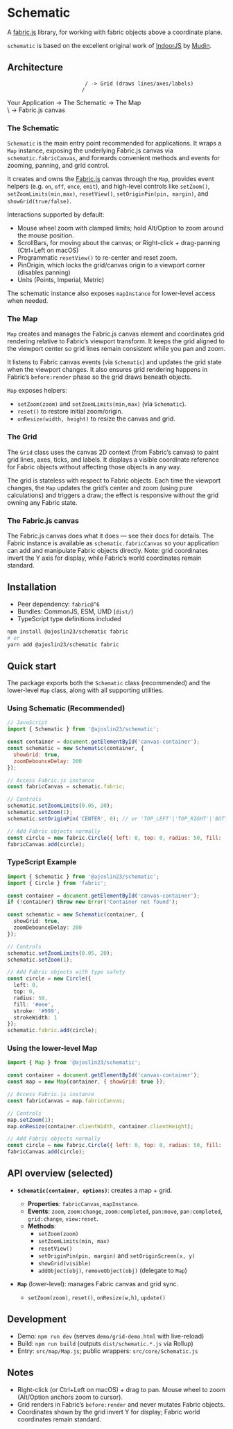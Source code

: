 # Schematic

A [fabric.js](https://fabricjs.com/) library, for working with fabric objects above a coordinate plane.

`schematic` is based on the excellent original work of [IndoorJS](https://github.com/mudin/indoorjs) by [Mudin](https://github.com/mudin).


## Architecture
                             / -> Grid (draws lines/axes/labels)
                            /
Your Application -> The Schematic -> The Map
                                \
                                 \ -> Fabric.js canvas

### The Schematic

`Schematic` is the main entry point recommended for applications. It wraps a `Map` instance, exposing the underlying Fabric.js canvas via `schematic.fabricCanvas`, and forwards convenient methods and events for zooming, panning, and grid control.

It creates and owns the [Fabric.js](https://fabricjs.com/) canvas through the `Map`, provides event helpers (e.g. `on`, `off`, `once`, `emit`), and high-level controls like `setZoom()`, `setZoomLimits(min,max)`, `resetView()`, `setOriginPin(pin, margin)`, and `showGrid(true/false)`.

Interactions supported by default:
- Mouse wheel zoom with clamped limits; hold Alt/Option to zoom around the mouse position.
- ScrollBars, for moving about the canvas; or Right-click + drag-panning (Ctrl+Left on macOS)
- Programmatic `resetView()` to re-center and reset zoom.
- PinOrigin, which locks the grid/canvas origin to a viewport corner (disables panning)
- Units (Points, Imperial, Metric)

The schematic instance also exposes `mapInstance` for lower-level access when needed.

### The Map

`Map` creates and manages the Fabric.js canvas element and coordinates grid rendering relative to Fabric’s viewport transform. It keeps the grid aligned to the viewport center so grid lines remain consistent while you pan and zoom.

It listens to Fabric canvas events (via `Schematic`) and updates the grid state when the viewport changes. It also ensures grid rendering happens in Fabric’s `before:render` phase so the grid draws beneath objects.

`Map` exposes helpers:
- `setZoom(zoom)` and `setZoomLimits(min,max)` (via `Schematic`).
- `reset()` to restore initial zoom/origin.
- `onResize(width, height)` to resize the canvas and grid.

### The Grid

The `Grid` class uses the canvas 2D context (from Fabric’s canvas) to paint grid lines, axes, ticks, and labels. It displays a visible coordinate reference for Fabric objects without affecting those objects in any way.

The grid is stateless with respect to Fabric objects. Each time the viewport changes, the `Map` updates the grid’s center and zoom (using pure calculations) and triggers a draw; the effect is responsive without the grid owning any Fabric state.

### The Fabric.js canvas

The Fabric.js canvas does what it does — see their docs for details. The Fabric instance is available as `schematic.fabricCanvas` so your application can add and manipulate Fabric objects directly. Note: grid coordinates invert the Y axis for display, while Fabric’s world coordinates remain standard.

## Installation

- Peer dependency: `fabric@^6`
- Bundles: CommonJS, ESM, UMD (`dist/`)
- TypeScript type definitions included

```bash
npm install @ajoslin23/schematic fabric
# or
yarn add @ajoslin23/schematic fabric
```

## Quick start

The package exports both the `Schematic` class (recommended) and the lower-level `Map` class, along with all supporting utilities.

### Using Schematic (Recommended)

```javascript
// JavaScript
import { Schematic } from '@ajoslin23/schematic';

const container = document.getElementById('canvas-container');
const schematic = new Schematic(container, {
  showGrid: true,
  zoomDebounceDelay: 200
});

// Access Fabric.js instance
const fabricCanvas = schematic.fabric;

// Controls
schematic.setZoomLimits(0.05, 20);
schematic.setZoom(1);
schematic.setOriginPin('CENTER', 0); // or 'TOP_LEFT'|'TOP_RIGHT'|'BOTTOM_LEFT'|'BOTTOM_RIGHT'|'NONE'

// Add Fabric objects normally
const circle = new fabric.Circle({ left: 0, top: 0, radius: 50, fill: '#eee' });
fabricCanvas.add(circle);
```

### TypeScript Example

```typescript
import { Schematic } from '@ajoslin23/schematic';
import { Circle } from 'fabric';

const container = document.getElementById('canvas-container');
if (!container) throw new Error('Container not found');

const schematic = new Schematic(container, {
  showGrid: true,
  zoomDebounceDelay: 200
});

// Controls
schematic.setZoomLimits(0.05, 20);
schematic.setZoom(1);

// Add Fabric objects with type safety
const circle = new Circle({
  left: 0,
  top: 0,
  radius: 50,
  fill: '#eee',
  stroke: '#999',
  strokeWidth: 1
});
schematic.fabric.add(circle);
```

### Using the lower-level Map

```javascript
import { Map } from '@ajoslin23/schematic';

const container = document.getElementById('canvas-container');
const map = new Map(container, { showGrid: true });

// Access Fabric.js instance
const fabricCanvas = map.fabricCanvas;

// Controls
map.setZoom(1);
map.onResize(container.clientWidth, container.clientHeight);

// Add Fabric objects normally
const circle = new fabric.Circle({ left: 0, top: 0, radius: 50, fill: '#eee' });
fabricCanvas.add(circle);
```

## API overview (selected)

- **`Schematic(container, options)`**: creates a map + grid.
  - **Properties**: `fabricCanvas`, `mapInstance`.
  - **Events**: `zoom`, `zoom:change`, `zoom:completed`, `pan:move`, `pan:completed`, `grid:change`, `view:reset`.
  - **Methods**:
    - `setZoom(zoom)`
    - `setZoomLimits(min, max)`
    - `resetView()`
    - `setOriginPin(pin, margin)` and `setOriginScreen(x, y)`
    - `showGrid(visible)`
    - `addObject(obj)`, `removeObject(obj)` (delegate to `Map`)

- **`Map`** (lower-level): manages Fabric canvas and grid sync.
  - `setZoom(zoom)`, `reset()`, `onResize(w,h)`, `update()`

## Development

- Demo: `npm run dev` (serves `demo/grid-demo.html` with live-reload)
- Build: `npm run build` (outputs `dist/schematic.*.js` via Rollup)
- Entry: `src/map/Map.js`; public wrappers: `src/core/Schematic.js`

## Notes

- Right-click (or Ctrl+Left on macOS) + drag to pan. Mouse wheel to zoom (Alt/Option anchors zoom to cursor).
- Grid renders in Fabric’s `before:render` and never mutates Fabric objects.
- Coordinates shown by the grid invert Y for display; Fabric world coordinates remain standard.
